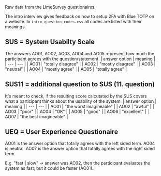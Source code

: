 Raw data from the LimeSurvey questionaires.

The intro interview gives feedback on how to setup 2FA with Blue TOTP on a website.
In `intro_question_codes.csv` all codes are listed with their meanings.

## SUS = System Usabilty Scale
The answers AO01, AO02, AO03, AO04 and AO05 represent how much the participant agrees with the question/statement.
| answer option | meaning |
| --- | --- |
| AO01 | "totally disagree" |
| AO02 | "mostly disagree" |
| AO03 | "neutral" |
| AO04 | "mostly agree" |
| AO05 | "totally agree" |

## SUS11 = additional question to SUS (11. question)
It's meant to check, if the resulting score calcutated by the SUS covers what a participant thinks about the
usability of the system.
| answer option | meaning |
| --- | --- |
| AO01 | "the worst imagineable" |
| AO02 | "awful" |
| AO03 | "poor" |
| AO04 | "OK" |
| AO05 | "good" |
| AO06 | "excellent" |
| AO07 | "the best imagineable" |

## UEQ = User Experience Questionaire
AO01 is the answer option that totally agrees with the left sided term.
AO04 is neutral.
AO07 is the answer option that totally agrees with the right sided term.

E.g. "fast | slow" -> answer was AO02, then the participant evaluates the system as fast, but it 
could be faster (AO01).

